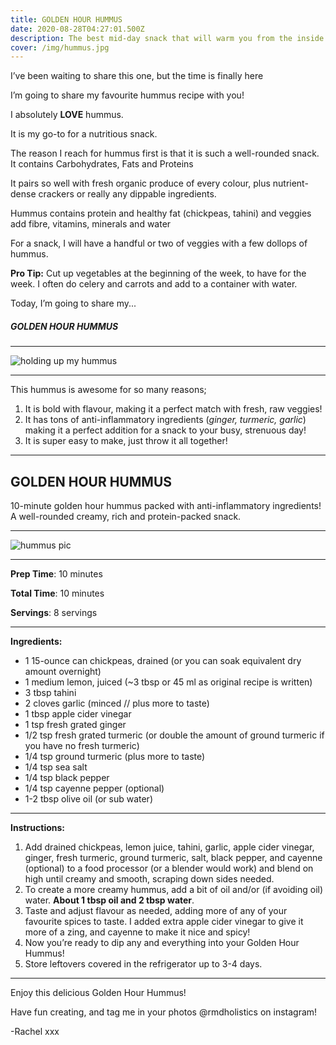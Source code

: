 ```yaml
---
title: GOLDEN HOUR HUMMUS
date: 2020-08-28T04:27:01.500Z
description: The best mid-day snack that will warm you from the inside out!
cover: /img/hummus.jpg
---
```

I’ve been waiting to share this one, but the time is finally here

I’m going to share my favourite hummus recipe with you!


I absolutely **LOVE** hummus.


It is my go-to for a nutritious snack.

The reason I reach for hummus first is that it is such a well-rounded snack. It contains Carbohydrates, Fats and Proteins

It pairs so well with fresh organic produce of every colour, plus nutrient-dense crackers or really any dippable ingredients.


Hummus contains protein and healthy fat (chickpeas, tahini) and veggies add fibre, vitamins, minerals and water

For a snack, I will have a handful or two of veggies with a few dollops of hummus.


**Pro Tip:** Cut up vegetables at the beginning of the week, to have for the week. I often do celery and carrots and add to a container with water.


Today, I’m going to share my...



##### GOLDEN HOUR HUMMUS


- - -


![holding up my hummus](/img/img_0353.jpg)


- - -


This hummus is awesome for so many reasons;


1. It is bold with flavour, making it a perfect match with fresh, raw veggies!
2. It has tons of anti-inflammatory ingredients (*ginger, turmeric, garlic*) making it a perfect addition for a snack to your busy, strenuous day!
3. It is super easy to make, just throw it all together!



- - -


## GOLDEN HOUR HUMMUS


10-minute golden hour hummus packed with anti-inflammatory ingredients! A well-rounded creamy, rich and protein-packed snack.


- - -



![hummus pic](/img/img_0356.jpg)


- - -

**Prep Time**: 10 minutes

**Total Time**: 10 minutes

**Servings**: 8 servings

- - -


**Ingredients:**

* 1 15-ounce can chickpeas, drained (or you can soak equivalent dry amount overnight)
* 1 medium lemon, juiced (\~3 tbsp or 45 ml as original recipe is written)
* 3 tbsp tahini
* 2 cloves garlic (minced // plus more to taste)
* 1 tbsp apple cider vinegar
* 1 tsp fresh grated ginger
* 1/2 tsp fresh grated turmeric (or double the amount of ground turmeric if you have no fresh turmeric)
* 1/4 tsp ground turmeric (plus more to taste)
* 1/4 tsp sea salt
* 1/4 tsp black pepper
* 1/4 tsp cayenne pepper (optional)
* 1-2 tbsp olive oil (or sub water)


---


**Instructions:**


1. Add drained chickpeas, lemon juice, tahini, garlic, apple cider vinegar, ginger, fresh turmeric, ground turmeric, salt, black pepper, and cayenne (optional) to a food processor (or a blender would work) and blend on high until creamy and smooth, scraping down sides needed.
2. To create a more creamy hummus, add a bit of oil and/or (if avoiding oil) water. **About 1 tbsp oil and 2 tbsp water**.
3. Taste and adjust flavour as needed, adding more of any of your favourite spices to taste. I added extra apple cider vinegar to give it more of a zing, and cayenne to make it nice and spicy!
4. Now you’re ready to dip any and everything into your Golden Hour Hummus!
5. Store leftovers covered in the refrigerator up to 3-4 days.


- - -


Enjoy this delicious Golden Hour Hummus!

Have fun creating, and tag me in your photos @rmdholistics on instagram!


\-Rachel xxx